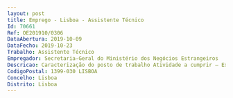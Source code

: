 ```yaml
--- 
layout: post
title: Emprego - Lisboa - Assistente Técnico
Id: 70661
Ref: OE201910/0306
DataAbertura: 2019-10-09
DataFecho: 2019-10-23
Trabalho: Assistente Técnico
Empregador: Secretaria-Geral do Ministério dos Negócios Estrangeiros
Descricao: Caracterização do posto de trabalho Atividade a cumprir — Executar o expediente normal de entradas e saídas num serviço público, incluindo, assegurar a transmissão e recebimento dos processos de extradição e a transmissão e recebimento de cartas rogatórias e precatórias assim como de outros atos judiciários interessando países estrangeiros, bem como efetuar o arquivo dos documentos respeitantes a matérias de natureza jurídica internacional.Perfil de competências 1 — Detentor(a) dos conhecimentos e experiência profissional adequados para o desempenho das atividades inerentes aos postos de trabalho identificado 2 — Capacidade para concretizar com eficácia e eficiência os objetivos do serviço e as tarefas que lhe são distribuídas 3 — Capacidade para organizar a sua atividade, definir prioridades e realizá la de forma metódica 4 — Capacidade de se ajustar à mudança e a novos desafios profissionais 5 — Capacidade de comunicação verbal e escrita 6 — Capacidade de trabalho em equipa e cooperação.
CodigoPostal: 1399-030 LISBOA
Concelho: Lisboa
Distrito: Lisboa
--- 
```


